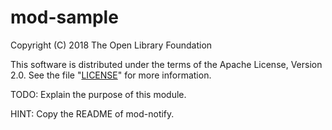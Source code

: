 # mod-sample

Copyright (C) 2018 The Open Library Foundation

This software is distributed under the terms of the Apache License, Version 2.0.
See the file "[LICENSE](LICENSE)" for more information.


TODO: Explain the purpose of this module.

HINT: Copy the README of mod-notify.
